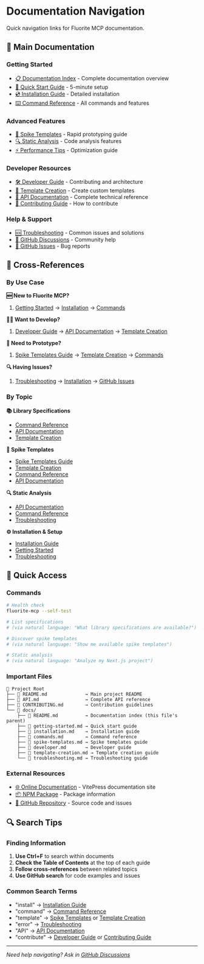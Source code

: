 # Documentation Navigation

Quick navigation links for Fluorite MCP documentation.

## 📖 Main Documentation

### Getting Started
- [📋 Documentation Index](./README.md) - Complete documentation overview
- [🚀 Quick Start Guide](./getting-started.md) - 5-minute setup
- [💿 Installation Guide](./installation.md) - Detailed installation
- [⌨️ Command Reference](./commands.md) - All commands and features

### Advanced Features
- [🧪 Spike Templates](./spike-templates.md) - Rapid prototyping guide
- [🔍 Static Analysis](../API.md#static-analysis) - Code analysis features
- [⚡ Performance Tips](../API.md#performance-and-limits) - Optimization guide

### Developer Resources
- [🛠️ Developer Guide](./developer.md) - Contributing and architecture
- [📝 Template Creation](./template-creation.md) - Create custom templates
- [🔧 API Documentation](../API.md) - Complete technical reference
- [🤝 Contributing Guide](../CONTRIBUTING.md) - How to contribute

### Help & Support
- [🆘 Troubleshooting](./troubleshooting.md) - Common issues and solutions
- [💬 GitHub Discussions](https://github.com/kotsutsumi/fluorite-mcp/discussions) - Community help
- [🐛 GitHub Issues](https://github.com/kotsutsumi/fluorite-mcp/issues) - Bug reports

## 🔗 Cross-References

### By Use Case

**🆕 New to Fluorite MCP?**
1. [Getting Started](./getting-started.md) → [Installation](./installation.md) → [Commands](./commands.md)

**🧑‍💻 Want to Develop?**
1. [Developer Guide](./developer.md) → [API Documentation](../API.md) → [Template Creation](./template-creation.md)

**🧪 Need to Prototype?**
1. [Spike Templates Guide](./spike-templates.md) → [Template Creation](./template-creation.md) → [Commands](./commands.md)

**🔍 Having Issues?**
1. [Troubleshooting](./troubleshooting.md) → [Installation](./installation.md#troubleshooting) → [GitHub Issues](https://github.com/kotsutsumi/fluorite-mcp/issues)

### By Topic

**📚 Library Specifications**
- [Command Reference](./commands.md#library-specifications)
- [API Documentation](../API.md#specification-format)
- [Template Creation](./template-creation.md#library-specification-creation)

**🧪 Spike Templates**
- [Spike Templates Guide](./spike-templates.md)
- [Template Creation](./template-creation.md#spike-template-creation)
- [Command Reference](./commands.md#spike-development-commands)
- [API Documentation](../API.md#spike-templates)

**🔍 Static Analysis**
- [API Documentation](../API.md#static-analysis)
- [Command Reference](./commands.md#static-analysis-commands)
- [Troubleshooting](./troubleshooting.md#static-analysis-issues)

**⚙️ Installation & Setup**
- [Installation Guide](./installation.md)
- [Getting Started](./getting-started.md#quick-start-5-minutes)
- [Troubleshooting](./troubleshooting.md#installation-issues)

## 📱 Quick Access

### Commands
```bash
# Health check
fluorite-mcp --self-test

# List specifications
# (via natural language: "What library specifications are available?")

# Discover spike templates
# (via natural language: "Show me available spike templates")

# Static analysis
# (via natural language: "Analyze my Next.js project")
```

### Important Files
```
📁 Project Root
├── 📄 README.md              → Main project README
├── 📄 API.md                 → Complete API reference
├── 📄 CONTRIBUTING.md        → Contribution guidelines
└── 📁 docs/
    ├── 📄 README.md          → Documentation index (this file's parent)
    ├── 📄 getting-started.md → Quick start guide
    ├── 📄 installation.md    → Installation guide
    ├── 📄 commands.md        → Command reference
    ├── 📄 spike-templates.md → Spike templates guide
    ├── 📄 developer.md       → Developer guide
    ├── 📄 template-creation.md → Template creation guide
    └── 📄 troubleshooting.md → Troubleshooting guide
```

### External Resources
- [🌐 Online Documentation](https://kotsutsumi.github.io/fluorite-mcp) - VitePress documentation site
- [📦 NPM Package](https://www.npmjs.com/package/fluorite-mcp) - Package information
- [🐙 GitHub Repository](https://github.com/kotsutsumi/fluorite-mcp) - Source code and issues

## 🔍 Search Tips

### Finding Information
1. **Use Ctrl+F** to search within documents
2. **Check the Table of Contents** at the top of each guide
3. **Follow cross-references** between related topics
4. **Use GitHub search** for code examples and issues

### Common Search Terms
- "install" → [Installation Guide](./installation.md)
- "command" → [Command Reference](./commands.md)
- "template" → [Spike Templates](./spike-templates.md) or [Template Creation](./template-creation.md)
- "error" → [Troubleshooting](./troubleshooting.md)
- "API" → [API Documentation](../API.md)
- "contribute" → [Developer Guide](./developer.md) or [Contributing Guide](../CONTRIBUTING.md)

---

*Need help navigating? Ask in [GitHub Discussions](https://github.com/kotsutsumi/fluorite-mcp/discussions)*